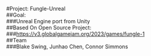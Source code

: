 #Project: Fungle-Unreal  
##Goal:  
###Unreal Engine port from Unity  
##Based On Open Source Project: 
###https://v3.globalgamejam.org/2023/games/fungle-1  
##Team  
###Blake Swing, Junhao Chen, Connor Simmons  
